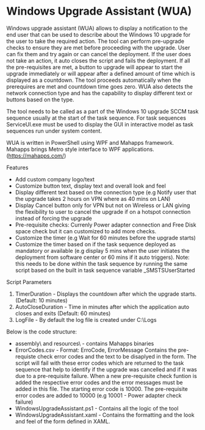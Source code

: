 # Windows Upgrade Assistant (WUA)

Windows upgrade assistant (WUA) allows to display a notification to the end user that can be used to describe about the Windows 10 upgrade for the user to take the required action. The tool can perform pre-upgrade checks to ensure they are met before proceeding with the upgrade. User can fix them and try again or can cancel the deployment. If the user does not take an action, it auto closes the script and fails the deployment. If all the pre-requisites are met, a button to upgrade will appear to start the upgrade immediately or will appear after a defined amount of time which is displayed as a countdown. The tool proceeds automatically when the prerequires are met and countdown time goes zero. WUA also detects the network connection type and has the capability to display different text or buttons based on the type.

The tool needs to be called as a part of the Windows 10 upgrade SCCM task sequence usually at the start of the task sequence. For task sequences ServiceUI.exe must be used to display the GUI in interactive model as task sequences run under system content. 

WUA is written in PowerShell using WPF and Mahapps framework.
Mahapps brings Metro style interface to WPF applications. (https://mahapps.com/)

Features
* Add custom company logo/text
* Customize button text, display text and overall look and feel
* Display different text based on the connection type (e.g Notify user that the upgrade takes 2 hours on VPN where as 40 mins on LAN)
* Display Cancel button only for VPN but not on Wireless or LAN giving the flexibility to user to cancel the upgrade if on a hotspot connection instead of forcing the upgrade
* Pre-requisite checks: Currenly Power adapter connection and Free Disk space check but it can customized to add more checks.
* Customize the timer (e.g Wait for 60 minutes before the upgrade starts)
* Customize the timer based on if the task sequence deployed as mandatory or available (e.g display 5 mins when the user initiates the deployment from software center or 60 mins if it auto triggers). Note: this needs to be done within the task sequence by running the same script based on the built in task sequence variable _SMSTSUserStarted

Script Parameters
1. TimerDuration - Displays the countdown after which the upgrade starts. (Default: 10 minutes)
2. AutoCloseDuration - Time in minutes after which the application auto closes and exits (Default: 60 minutes)
3. LogFile - By default the log file is created under C:\Logs

Below is the code structure:
* assembly\ and resources\ - contains Mahapps binaries
* ErrorCodes.csv - Format: ErroCode, ErrorMessage
Contains the pre-requiste check error codes and the text to be disaplyed in the form. The script will fail with these error codes which are returned to the task sequence that help to identify if the upgrade was cancelled and if it was due to a pre-requisite failure. When a new pre-requisite check funtion is added the respective error codes and the error messages must be added in this file. The starting error code is 10000. The pre-requisite error codes are added to 10000 (e.g 10001 - Power adapter check failure)
* WindowsUpgradeAssistant.ps1 - Contains all the logic of the tool 
* WindowsUpgradeAssistant.xaml - Contains the formatting and the look and feel of the form defined in XAML. 